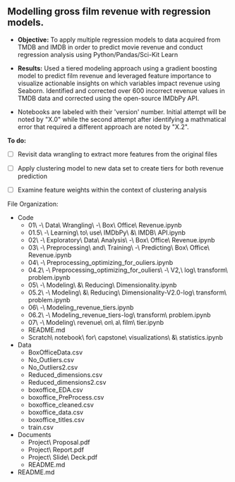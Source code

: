 ## Modelling gross film revenue with regression models. 

- **Objective:** To apply multiple regression models to data acquired from TMDB and IMDB in order to predict movie revenue and conduct regression analysis using Python/Pandas/Sci-Kit Learn

- **Results:** Used a tiered modeling approach using a gradient boosting model to predict film revenue and leveraged feature importance to visualize actionable insights on which variables impact revenue using Seaborn.  Identified and corrected over 600 incorrect revenue values in TMDB  data and corrected using the open-source IMDbPy API.


- Notebooks are labeled with their 'version' number.  Initial attempt will be noted by "X.0" while the second attempt after identifying a mathmatical error that required a different approach are noted by "X.2".  

**To do:**

- [ ] Revisit data wrangling to extract more features from the original files

- [ ] Apply clustering model to new data set to create tiers for both revenue prediction

- [ ] Examine feature weights within the context of clustering analysis

File Organization:

- Code
  - 01\ -\ Data\ Wrangling\ -\ Box\ Office\ Revenue.ipynb
  - 01.5\ -\ Learning\ to\ use\ IMDbPy\ &\ IMDB\ API.ipynb
  - 02\ -\ Exploratory\ Data\ Analysis\ -\ Box\ Office\ Revenue.ipynb
  - 03\ -\ Preprocessing\ and\ Training\ -\ Predicting\ Box\ Office\ Revenue.ipynb
  - 04\ -\ Preprocessing_optimizing_for_ouliers.ipynb
  - 04.2\ -\ Preprocessing_optimizing_for_ouliers\ -\ V2,\ log\ transform\ problem.ipynb
  - 05\ -\ Modeling\ &\ Reducing\ Dimensionality.ipynb
  - 05.2\ -\ Modeling\ &\ Reducing\ Dimensionality-V2.0-log\ transform\ problem.ipynb
  - 06\ -\ Modeling_revenue_tiers.ipynb
  - 06.2\ -\ Modeling_revenue_tiers-log\ transform\ problem.ipynb
  - 07\ -\ Modeling\ revenue\ on\ a\ film\ tier.ipynb
  - README.md
  - Scratch\ notebook\ for\ capstone\ visualizations\ &\ statistics.ipynb
- Data
  - BoxOfficeData.csv
  - No_Outliers.csv
  - No_Outliers2.csv
  - Reduced_dimensions.csv
  - Reduced_dimensions2.csv
  - boxoffice_EDA.csv
  - boxoffice_PreProcess.csv
  - boxoffice_cleaned.csv
  - boxoffice_data.csv
  - boxoffice_titles.csv
  - train.csv
- Documents
  - Project\ Proposal.pdf
  - Project\ Report.pdf
  - Project\ Slide\ Deck.pdf
  - README.md
- README.md


